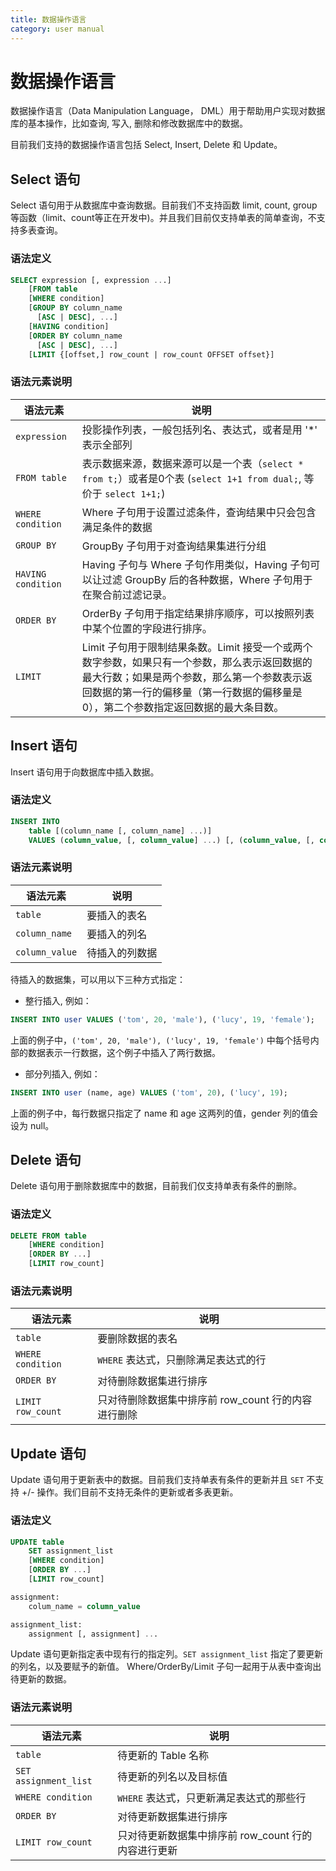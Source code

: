 ```yaml
---
title: 数据操作语言
category: user manual
---
```


# 数据操作语言

数据操作语言（Data Manipulation Language， DML）用于帮助用户实现对数据库的基本操作，比如查询, 写入, 删除和修改数据库中的数据。

目前我们支持的数据操作语言包括 Select, Insert, Delete 和 Update。



## Select 语句

Select 语句用于从数据库中查询数据。目前我们不支持函数 limit, count, group等函数（limit、count等正在开发中)。并且我们目前仅支持单表的简单查询，不支持多表查询。

### 语法定义

```sql
SELECT expression [, expression ...]
    [FROM table
    [WHERE condition]
    [GROUP BY column_name
      [ASC | DESC], ...]
    [HAVING condition]
    [ORDER BY column_name
      [ASC | DESC], ...]
    [LIMIT {[offset,] row_count | row_count OFFSET offset}]
```

### 语法元素说明

|语法元素 | 说明 |
| --------------------- | -------------------------------------------------- |
|`expression` | 投影操作列表，一般包括列名、表达式，或者是用 '\*' 表示全部列|
|`FROM table` | 表示数据来源，数据来源可以是一个表（`select * from t;`）或者是0个表 (`select 1+1 from dual;`, 等价于 `select 1+1;`)|
|`WHERE condition` | Where 子句用于设置过滤条件，查询结果中只会包含满足条件的数据|
|`GROUP BY` | GroupBy 子句用于对查询结果集进行分组|
|`HAVING condition` | Having 子句与 Where 子句作用类似，Having 子句可以让过滤 GroupBy 后的各种数据，Where 子句用于在聚合前过滤记录。|
|`ORDER BY` | OrderBy 子句用于指定结果排序顺序，可以按照列表中某个位置的字段进行排序。|
|`LIMIT` | Limit 子句用于限制结果条数。Limit 接受一个或两个数字参数，如果只有一个参数，那么表示返回数据的最大行数；如果是两个参数，那么第一个参数表示返回数据的第一行的偏移量（第一行数据的偏移量是 0），第二个参数指定返回数据的最大条目数。|



## Insert 语句

Insert 语句用于向数据库中插入数据。  

### 语法定义

```sql
INSERT INTO 
    table [(column_name [, column_name] ...)] 
    VALUES (column_value, [, column_value] ...) [, (column_value, [, column_value] ...)] ...

```

### 语法元素说明

| 语法元素 | 说明 |
| -------------- | --------------------------------------------------------- |
| `table` | 要插入的表名 |
| `column_name` | 要插入的列名|
| `column_value` | 待插入的列数据 |

待插入的数据集，可以用以下三种方式指定：

* 整行插入, 例如：

```sql
INSERT INTO user VALUES ('tom', 20, 'male'), ('lucy', 19, 'female');
```

上面的例子中，`('tom', 20, 'male'), ('lucy', 19, 'female')` 中每个括号内部的数据表示一行数据，这个例子中插入了两行数据。

* 部分列插入, 例如：

```sql
INSERT INTO user (name, age) VALUES ('tom', 20), ('lucy', 19);
```

上面的例子中，每行数据只指定了 name 和 age 这两列的值，gender 列的值会设为 null。



## Delete 语句

Delete 语句用于删除数据库中的数据，目前我们仅支持单表有条件的删除。

### 语法定义

```sql
DELETE FROM table
    [WHERE condition]
    [ORDER BY ...]
    [LIMIT row_count]
```

### 语法元素说明

| 语法元素 | 说明 |
| -------------- | --------------------------------------------------------- |
| `table` | 要删除数据的表名 |
| `WHERE condition` | `WHERE` 表达式，只删除满足表达式的行 |
| `ORDER BY` | 对待删除数据集进行排序 |
| `LIMIT row_count` | 只对待删除数据集中排序前 row_count 行的内容进行删除 |



## Update 语句

Update 语句用于更新表中的数据。目前我们支持单表有条件的更新并且 `SET` 不支持 +/- 操作。我们目前不支持无条件的更新或者多表更新。

### 语法定义

```sql
UPDATE table
    SET assignment_list
    [WHERE condition]
    [ORDER BY ...]
    [LIMIT row_count]

assignment:
    colum_name = column_value

assignment_list:
    assignment [, assignment] ...
```

Update 语句更新指定表中现有行的指定列。`SET assignment_list` 指定了要更新的列名，以及要赋予的新值。 Where/OrderBy/Limit 子句一起用于从表中查询出待更新的数据。


### 语法元素说明

| 语法元素 | 说明 |
| -------------- | --------------------------------------------------------- |
| `table` | 待更新的 Table 名称 |
| `SET assignment_list` | 待更新的列名以及目标值 |
| `WHERE condition` | `WHERE` 表达式，只更新满足表达式的那些行 |
| `ORDER BY` | 对待更新数据集进行排序 |
| `LIMIT row_count` | 只对待更新数据集中排序前 row_count 行的内容进行更新 |

